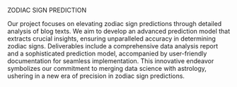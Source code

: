 ZODIAC SIGN PREDICTION 

Our project focuses on elevating zodiac sign predictions through detailed analysis of blog texts. 
We aim to develop an advanced prediction model that extracts crucial insights, ensuring unparalleled accuracy in determining zodiac signs. 
Deliverables include a comprehensive data analysis report and a sophisticated prediction model, accompanied by user-friendly documentation for seamless implementation. 
This innovative endeavor symbolizes our commitment to merging data science with astrology, ushering in a new era of precision in zodiac sign predictions.

